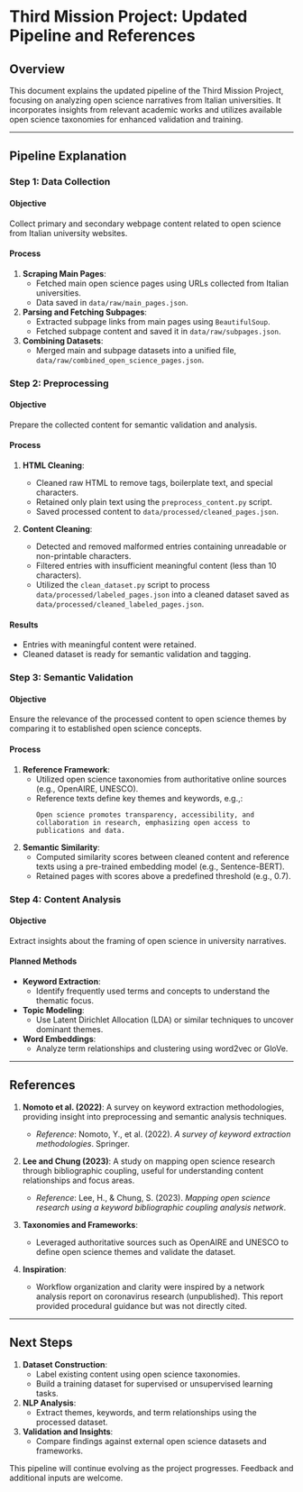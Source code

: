 # Third Mission Project: Updated Pipeline and References

## Overview

This document explains the updated pipeline of the Third Mission Project, focusing on analyzing open science narratives from Italian universities. It incorporates insights from relevant academic works and utilizes available open science taxonomies for enhanced validation and training.

---

## Pipeline Explanation

### **Step 1: Data Collection**

#### Objective

Collect primary and secondary webpage content related to open science from Italian university websites.

#### Process

1. **Scraping Main Pages**:
   - Fetched main open science pages using URLs collected from Italian universities.
   - Data saved in `data/raw/main_pages.json`.
2. **Parsing and Fetching Subpages**:
   - Extracted subpage links from main pages using `BeautifulSoup`.
   - Fetched subpage content and saved it in `data/raw/subpages.json`.
3. **Combining Datasets**:
   - Merged main and subpage datasets into a unified file, `data/raw/combined_open_science_pages.json`.

### **Step 2: Preprocessing**

#### Objective

Prepare the collected content for semantic validation and analysis.

#### Process

1. **HTML Cleaning**:
   - Cleaned raw HTML to remove tags, boilerplate text, and special characters.
   - Retained only plain text using the `preprocess_content.py` script.
   - Saved processed content to `data/processed/cleaned_pages.json`.

2. **Content Cleaning**:
   - Detected and removed malformed entries containing unreadable or non-printable characters.
   - Filtered entries with insufficient meaningful content (less than 10 characters).
   - Utilized the `clean_dataset.py` script to process `data/processed/labeled_pages.json` into a cleaned dataset saved as `data/processed/cleaned_labeled_pages.json`.
   
#### Results
- Entries with meaningful content were retained.
- Cleaned dataset is ready for semantic validation and tagging.

### **Step 3: Semantic Validation**

#### Objective

Ensure the relevance of the processed content to open science themes by comparing it to established open science concepts.

#### Process

1. **Reference Framework**:
   - Utilized open science taxonomies from authoritative online sources (e.g., OpenAIRE, UNESCO).
   - Reference texts define key themes and keywords, e.g.,:
     ```
     Open science promotes transparency, accessibility, and collaboration in research, emphasizing open access to publications and data.
     ```
2. **Semantic Similarity**:
   - Computed similarity scores between cleaned content and reference texts using a pre-trained embedding model (e.g., Sentence-BERT).
   - Retained pages with scores above a predefined threshold (e.g., 0.7).

### **Step 4: Content Analysis**

#### Objective

Extract insights about the framing of open science in university narratives.

#### Planned Methods

- **Keyword Extraction**:
  - Identify frequently used terms and concepts to understand the thematic focus.
- **Topic Modeling**:
  - Use Latent Dirichlet Allocation (LDA) or similar techniques to uncover dominant themes.
- **Word Embeddings**:
  - Analyze term relationships and clustering using word2vec or GloVe.

---

## References

1. **Nomoto et al. (2022)**: A survey on keyword extraction methodologies, providing insight into preprocessing and semantic analysis techniques.

   - *Reference*: Nomoto, Y., et al. (2022). *A survey of keyword extraction methodologies*. Springer.

2. **Lee and Chung (2023)**: A study on mapping open science research through bibliographic coupling, useful for understanding content relationships and focus areas.

   - *Reference*: Lee, H., & Chung, S. (2023). *Mapping open science research using a keyword bibliographic coupling analysis network*.

3. **Taxonomies and Frameworks**:

   - Leveraged authoritative sources such as OpenAIRE and UNESCO to define open science themes and validate the dataset.

4. **Inspiration**:

   - Workflow organization and clarity were inspired by a network analysis report on coronavirus research (unpublished). This report provided procedural guidance but was not directly cited.

---

## Next Steps

1. **Dataset Construction**:
   - Label existing content using open science taxonomies.
   - Build a training dataset for supervised or unsupervised learning tasks.
2. **NLP Analysis**:
   - Extract themes, keywords, and term relationships using the processed dataset.
3. **Validation and Insights**:
   - Compare findings against external open science datasets and frameworks.

This pipeline will continue evolving as the project progresses. Feedback and additional inputs are welcome.

